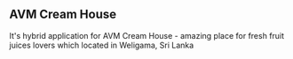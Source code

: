 ## AVM Cream House

It's hybrid application for AVM Cream House - amazing place for fresh fruit juices lovers which located in Weligama, Sri Lanka